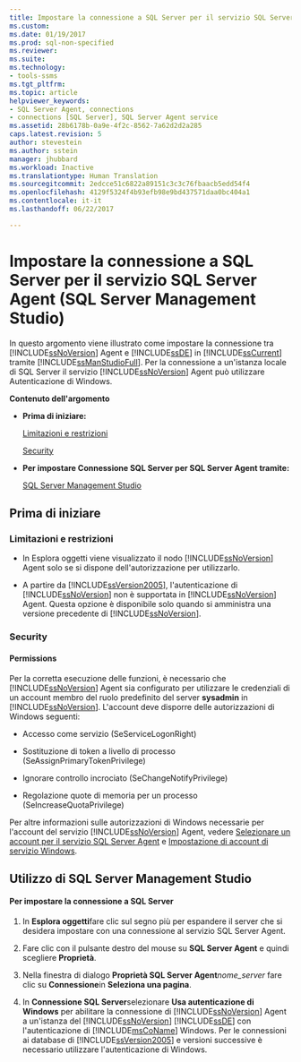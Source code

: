 ```yaml
---
title: Impostare la connessione a SQL Server per il servizio SQL Server Agent | Microsoft Docs
ms.custom: 
ms.date: 01/19/2017
ms.prod: sql-non-specified
ms.reviewer: 
ms.suite: 
ms.technology:
- tools-ssms
ms.tgt_pltfrm: 
ms.topic: article
helpviewer_keywords:
- SQL Server Agent, connections
- connections [SQL Server], SQL Server Agent service
ms.assetid: 28b6178b-0a9e-4f2c-8562-7a62d2d2a285
caps.latest.revision: 5
author: stevestein
ms.author: sstein
manager: jhubbard
ms.workload: Inactive
ms.translationtype: Human Translation
ms.sourcegitcommit: 2edcce51c6822a89151c3c3c76fbaacb5edd54f4
ms.openlocfilehash: 4129f5324f4b93efb98e9bd437571daa0bc404a1
ms.contentlocale: it-it
ms.lasthandoff: 06/22/2017

---
```

# <a name="set-the-sql-server-connection-for-the-sql-server-agent-service-sql-server-management-studio"></a>Impostare la connessione a SQL Server per il servizio SQL Server Agent (SQL Server Management Studio)
In questo argomento viene illustrato come impostare la connessione tra [!INCLUDE[ssNoVersion](../../includes/ssnoversion_md.md)] Agent e [!INCLUDE[ssDE](../../includes/ssde_md.md)] in [!INCLUDE[ssCurrent](../../includes/sscurrent_md.md)] tramite [!INCLUDE[ssManStudioFull](../../includes/ssmanstudiofull_md.md)]. Per la connessione a un'istanza locale di SQL Server il servizio [!INCLUDE[ssNoVersion](../../includes/ssnoversion_md.md)] Agent può utilizzare Autenticazione di Windows.  
  
**Contenuto dell'argomento**  
  
-   **Prima di iniziare:**  
  
    [Limitazioni e restrizioni](#Restrictions)  
  
    [Security](#Security)  
  
-   **Per impostare Connessione SQL Server per SQL Server Agent tramite:**  
  
    [SQL Server Management Studio](#SSMSProcedure)  
  
## <a name="BeforeYouBegin"></a>Prima di iniziare  
  
### <a name="Restrictions"></a>Limitazioni e restrizioni  
  
-   In Esplora oggetti viene visualizzato il nodo [!INCLUDE[ssNoVersion](../../includes/ssnoversion_md.md)] Agent solo se si dispone dell'autorizzazione per utilizzarlo.  
  
-   A partire da [!INCLUDE[ssVersion2005](../../includes/ssversion2005_md.md)], l'autenticazione di [!INCLUDE[ssNoVersion](../../includes/ssnoversion_md.md)] non è supportata in [!INCLUDE[ssNoVersion](../../includes/ssnoversion_md.md)] Agent. Questa opzione è disponibile solo quando si amministra una versione precedente di [!INCLUDE[ssNoVersion](../../includes/ssnoversion_md.md)].  
  
### <a name="Security"></a>Security  
  
#### <a name="Permissions"></a>Permissions  
Per la corretta esecuzione delle funzioni, è necessario che [!INCLUDE[ssNoVersion](../../includes/ssnoversion_md.md)] Agent sia configurato per utilizzare le credenziali di un account membro del ruolo predefinito del server **sysadmin** in [!INCLUDE[ssNoVersion](../../includes/ssnoversion_md.md)]. L'account deve disporre delle autorizzazioni di Windows seguenti:  
  
-   Accesso come servizio (SeServiceLogonRight)  
  
-   Sostituzione di token a livello di processo (SeAssignPrimaryTokenPrivilege)  
  
-   Ignorare controllo incrociato (SeChangeNotifyPrivilege)  
  
-   Regolazione quote di memoria per un processo (SeIncreaseQuotaPrivilege)  
  
Per altre informazioni sulle autorizzazioni di Windows necessarie per l'account del servizio [!INCLUDE[ssNoVersion](../../includes/ssnoversion_md.md)] Agent, vedere [Selezionare un account per il servizio SQL Server Agent](../../ssms/agent/select-an-account-for-the-sql-server-agent-service.md) e [Impostazione di account di servizio Windows](http://msdn.microsoft.com/en-us/309b9dac-0b3a-4617-85ef-c4519ce9d014).  
  
## <a name="SSMSProcedure"></a>Utilizzo di SQL Server Management Studio  
  
#### <a name="to-set-the-sql-server-connection"></a>Per impostare la connessione a SQL Server  
  
1.  In **Esplora oggetti**fare clic sul segno più per espandere il server che si desidera impostare con una connessione al servizio SQL Server Agent.  
  
2.  Fare clic con il pulsante destro del mouse su **SQL Server Agent** e quindi scegliere **Proprietà**.  
  
3.  Nella finestra di dialogo **Proprietà SQL Server Agent***nome_server* fare clic su **Connessione**in **Seleziona una pagina**.  
  
4.  In **Connessione SQL Server**selezionare **Usa autenticazione di Windows** per abilitare la connessione di [!INCLUDE[ssNoVersion](../../includes/ssnoversion_md.md)] Agent a un'istanza del [!INCLUDE[ssNoVersion](../../includes/ssnoversion_md.md)] [!INCLUDE[ssDE](../../includes/ssde_md.md)] con l'autenticazione di [!INCLUDE[msCoName](../../includes/msconame_md.md)] Windows. Per le connessioni ai database di [!INCLUDE[ssVersion2005](../../includes/ssversion2005_md.md)] e versioni successive è necessario utilizzare l'autenticazione di Windows.  
  

